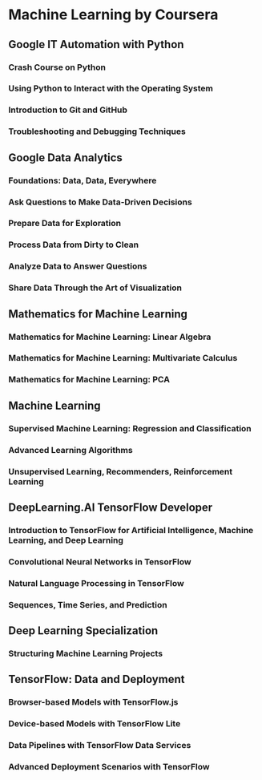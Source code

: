 # Machine Learning by Coursera
## Google IT Automation with Python
### Crash Course on Python
### Using Python to Interact with the Operating System
### Introduction to Git and GitHub
### Troubleshooting and Debugging Techniques
## Google Data Analytics
### Foundations: Data, Data, Everywhere
### Ask Questions to Make Data-Driven Decisions
### Prepare Data for Exploration
### Process Data from Dirty to Clean
### Analyze Data to Answer Questions
### Share Data Through the Art of Visualization
## Mathematics for Machine Learning
### Mathematics for Machine Learning: Linear Algebra
### Mathematics for Machine Learning: Multivariate Calculus
### Mathematics for Machine Learning: PCA
## Machine Learning
### Supervised Machine Learning: Regression and Classification
### Advanced Learning Algorithms
### Unsupervised Learning, Recommenders, Reinforcement Learning
## DeepLearning.AI TensorFlow Developer
### Introduction to TensorFlow for Artificial Intelligence, Machine Learning, and Deep Learning
### Convolutional Neural Networks in TensorFlow
### Natural Language Processing in TensorFlow
### Sequences, Time Series, and Prediction
## Deep Learning Specialization
### Structuring Machine Learning Projects
## TensorFlow: Data and Deployment
### Browser-based Models with TensorFlow.js
### Device-based Models with TensorFlow Lite
### Data Pipelines with TensorFlow Data Services
### Advanced Deployment Scenarios with TensorFlow
